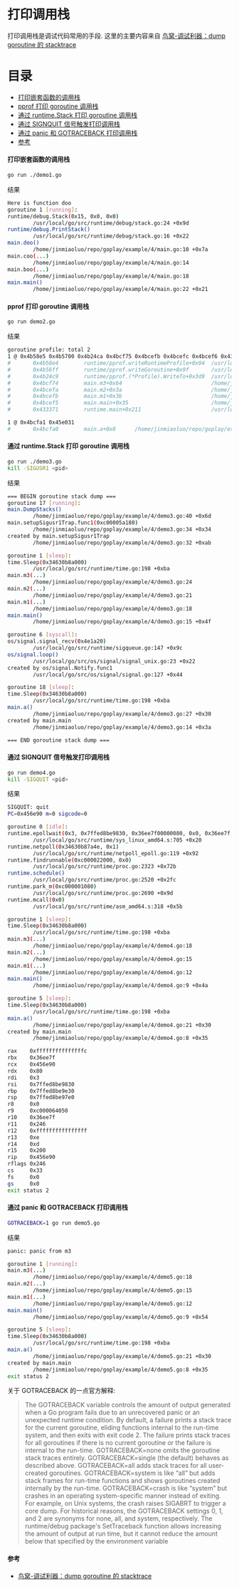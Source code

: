 # 打印调用栈
打印调用栈是调试代码常用的手段. 这里的主要内容来自 [鸟窝-调试利器：dump goroutine 的 stacktrace](https://colobu.com/2016/12/21/how-to-dump-goroutine-stack-traces/)

# 目录

<!-- vim-markdown-toc GFM -->

* [打印嵌套函数的调用栈](#打印嵌套函数的调用栈)
* [pprof 打印 goroutine 调用栈](#pprof-打印-goroutine-调用栈)
* [通过 runtime.Stack 打印 goroutine 调用栈](#通过-runtimestack-打印-goroutine-调用栈)
* [通过 SIGNQUIT 信号触发打印调用栈](#通过-signquit-信号触发打印调用栈)
* [通过 panic 和 GOTRACEBACK 打印调用栈](#通过-panic-和-gotraceback-打印调用栈)
* [参考](#参考)

<!-- vim-markdown-toc -->

#### 打印嵌套函数的调用栈

```bash
go run ./demo1.go
```

结果
```bash
Here is function doo
goroutine 1 [running]:
runtime/debug.Stack(0x15, 0x0, 0x0)
        /usr/local/go/src/runtime/debug/stack.go:24 +0x9d
runtime/debug.PrintStack()
        /usr/local/go/src/runtime/debug/stack.go:16 +0x22
main.doo()
        /home/jinmiaoluo/repo/goplay/example/4/main.go:10 +0x7a
main.coo(...)
        /home/jinmiaoluo/repo/goplay/example/4/main.go:14
main.boo(...)
        /home/jinmiaoluo/repo/goplay/example/4/main.go:18
main.main()
        /home/jinmiaoluo/repo/goplay/example/4/main.go:22 +0x21
```

#### pprof 打印 goroutine 调用栈

```bash
go run demo2.go
```

结果
```bash
goroutine profile: total 2
1 @ 0x4b58e5 0x4b5700 0x4b24ca 0x4bcf75 0x4bcefb 0x4bcefc 0x4bcef6 0x433372 0x45e031
#       0x4b58e4        runtime/pprof.writeRuntimeProfile+0x94  /usr/local/go/src/runtime/pprof/pprof.go:694
#       0x4b56ff        runtime/pprof.writeGoroutine+0x9f       /usr/local/go/src/runtime/pprof/pprof.go:656
#       0x4b24c9        runtime/pprof.(*Profile).WriteTo+0x3d9  /usr/local/go/src/runtime/pprof/pprof.go:329
#       0x4bcf74        main.m3+0x64                            /home/jinmiaoluo/repo/goplay/example/4/demo2.go:20
#       0x4bcefa        main.m2+0x3a                            /home/jinmiaoluo/repo/goplay/example/4/demo2.go:17
#       0x4bcefb        main.m1+0x3b                            /home/jinmiaoluo/repo/goplay/example/4/demo2.go:14
#       0x4bcef5        main.main+0x35                          /home/jinmiaoluo/repo/goplay/example/4/demo2.go:11
#       0x433371        runtime.main+0x211                      /usr/local/go/src/runtime/proc.go:203

1 @ 0x4bcfa1 0x45e031
#       0x4bcfa0        main.a+0x0      /home/jinmiaoluo/repo/goplay/example/4/demo2.go:23
```

#### 通过 runtime.Stack 打印 goroutine 调用栈

```bash
go run ./demo3.go
kill -SIGUSR1 <pid>
```

结果
```bash
=== BEGIN goroutine stack dump ===
goroutine 17 [running]:
main.DumpStacks()
        /home/jinmiaoluo/repo/goplay/example/4/demo3.go:40 +0x6d
main.setupSigusr1Trap.func1(0xc00005a180)
        /home/jinmiaoluo/repo/goplay/example/4/demo3.go:34 +0x34
created by main.setupSigusr1Trap
        /home/jinmiaoluo/repo/goplay/example/4/demo3.go:32 +0xab

goroutine 1 [sleep]:
time.Sleep(0x34630b8a000)
        /usr/local/go/src/runtime/time.go:198 +0xba
main.m3(...)
        /home/jinmiaoluo/repo/goplay/example/4/demo3.go:24
main.m2(...)
        /home/jinmiaoluo/repo/goplay/example/4/demo3.go:21
main.m1(...)
        /home/jinmiaoluo/repo/goplay/example/4/demo3.go:18
main.main()
        /home/jinmiaoluo/repo/goplay/example/4/demo3.go:15 +0x4f

goroutine 6 [syscall]:
os/signal.signal_recv(0x4e1a20)
        /usr/local/go/src/runtime/sigqueue.go:147 +0x9c
os/signal.loop()
        /usr/local/go/src/os/signal/signal_unix.go:23 +0x22
created by os/signal.Notify.func1
        /usr/local/go/src/os/signal/signal.go:127 +0x44

goroutine 18 [sleep]:
time.Sleep(0x34630b8a000)
        /usr/local/go/src/runtime/time.go:198 +0xba
main.a()
        /home/jinmiaoluo/repo/goplay/example/4/demo3.go:27 +0x30
created by main.main
        /home/jinmiaoluo/repo/goplay/example/4/demo3.go:14 +0x3a

=== END goroutine stack dump ===
```

#### 通过 SIGNQUIT 信号触发打印调用栈

```bash
go run demo4.go
kill -SIGQUIT <pid>
```

结果
```bash
SIGQUIT: quit
PC=0x456e90 m=0 sigcode=0

goroutine 0 [idle]:
runtime.epollwait(0x3, 0x7ffed8be9830, 0x36ee7f00000080, 0x0, 0x36ee7f, 0x0, 0x0, 0x0, 0x0, 0x0, ...)
        /usr/local/go/src/runtime/sys_linux_amd64.s:705 +0x20
runtime.netpoll(0x34630b87a4e, 0x1)
        /usr/local/go/src/runtime/netpoll_epoll.go:119 +0x92
runtime.findrunnable(0xc000022000, 0x0)
        /usr/local/go/src/runtime/proc.go:2323 +0x72b
runtime.schedule()
        /usr/local/go/src/runtime/proc.go:2520 +0x2fc
runtime.park_m(0xc000001080)
        /usr/local/go/src/runtime/proc.go:2690 +0x9d
runtime.mcall(0x0)
        /usr/local/go/src/runtime/asm_amd64.s:318 +0x5b

goroutine 1 [sleep]:
time.Sleep(0x34630b8a000)
        /usr/local/go/src/runtime/time.go:198 +0xba
main.m3(...)
        /home/jinmiaoluo/repo/goplay/example/4/demo4.go:18
main.m2(...)
        /home/jinmiaoluo/repo/goplay/example/4/demo4.go:15
main.m1(...)
        /home/jinmiaoluo/repo/goplay/example/4/demo4.go:12
main.main()
        /home/jinmiaoluo/repo/goplay/example/4/demo4.go:9 +0x4a

goroutine 5 [sleep]:
time.Sleep(0x34630b8a000)
        /usr/local/go/src/runtime/time.go:198 +0xba
main.a()
        /home/jinmiaoluo/repo/goplay/example/4/demo4.go:21 +0x30
created by main.main
        /home/jinmiaoluo/repo/goplay/example/4/demo4.go:8 +0x35

rax    0xfffffffffffffffc
rbx    0x36ee7f
rcx    0x456e90
rdx    0x80
rdi    0x3
rsi    0x7ffed8be9830
rbp    0x7ffed8be9e30
rsp    0x7ffed8be97e0
r8     0x0
r9     0xc000064050
r10    0x36ee7f
r11    0x246
r12    0xffffffffffffffff
r13    0xe
r14    0xd
r15    0x200
rip    0x456e90
rflags 0x246
cs     0x33
fs     0x0
gs     0x0
exit status 2
```

#### 通过 panic 和 GOTRACEBACK 打印调用栈

```bash
GOTRACEBACK=1 go run demo5.go
```

结果
```bash
panic: panic from m3

goroutine 1 [running]:
main.m3(...)
        /home/jinmiaoluo/repo/goplay/example/4/demo5.go:18
main.m2(...)
        /home/jinmiaoluo/repo/goplay/example/4/demo5.go:15
main.m1(...)
        /home/jinmiaoluo/repo/goplay/example/4/demo5.go:12
main.main()
        /home/jinmiaoluo/repo/goplay/example/4/demo5.go:9 +0x54

goroutine 5 [sleep]:
time.Sleep(0x34630b8a000)
        /usr/local/go/src/runtime/time.go:198 +0xba
main.a()
        /home/jinmiaoluo/repo/goplay/example/4/demo5.go:21 +0x30
created by main.main
        /home/jinmiaoluo/repo/goplay/example/4/demo5.go:8 +0x35
exit status 2
```

关于 GOTRACEBACK 的一点官方解释:

> The GOTRACEBACK variable controls the amount of output generated when a Go program fails due to an unrecovered panic or an unexpected runtime condition. By default, a failure prints a stack trace for the current goroutine, eliding functions internal to the run-time system, and then exits with exit code 2. The failure prints stack traces for all goroutines if there is no current goroutine or the failure is internal to the run-time. GOTRACEBACK=none omits the goroutine stack traces entirely. GOTRACEBACK=single (the default) behaves as described above. GOTRACEBACK=all adds stack traces for all user-created goroutines. GOTRACEBACK=system is like “all” but adds stack frames for run-time functions and shows goroutines created internally by the run-time. GOTRACEBACK=crash is like “system” but crashes in an operating system-specific manner instead of exiting. For example, on Unix systems, the crash raises SIGABRT to trigger a core dump. For historical reasons, the GOTRACEBACK settings 0, 1, and 2 are synonyms for none, all, and system, respectively. The runtime/debug package's SetTraceback function allows increasing the amount of output at run time, but it cannot reduce the amount below that specified by the environment variable

#### 参考
- [鸟窝-调试利器：dump goroutine 的 stacktrace](https://colobu.com/2016/12/21/how-to-dump-goroutine-stack-traces/)
